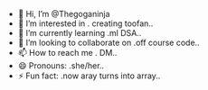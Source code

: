 - 👋 Hi, I’m @Thegoganinja
- 👀 I’m interested in . creating toofan..
- 🌱 I’m currently learning .ml DSA..
- 💞️ I’m looking to collaborate on .off course code..
- 📫 How to reach me . DM..
- 😄 Pronouns: .she/her..
- ⚡ Fun fact: .now aray turns into array..

<!---
Thegoganinja/Thegoganinja is a ✨ special ✨ repository because its `README.md` (this file) appears on your GitHub profile.
You can click the Preview link to take a look at your changes.
--->
